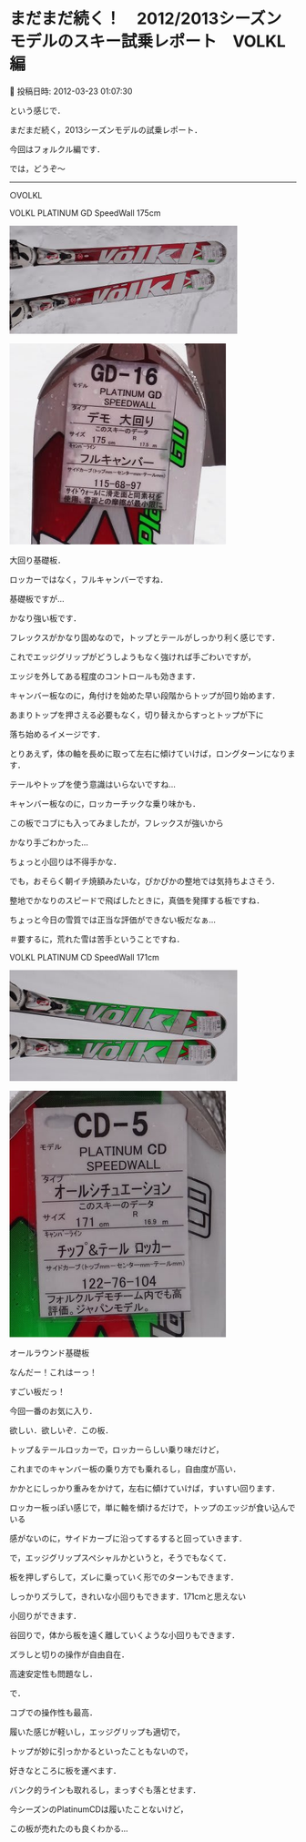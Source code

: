 # まだまだ続く！　2012/2013シーズンモデルのスキー試乗レポート　VOLKL編

📅 投稿日時: 2012-03-23 01:07:30

という感じで．





まだまだ続く，2013シーズンモデルの試乗レポート．


今回はフォルクル編です．





では，どうぞ～





----


[]()


○VOLKL





VOLKL PLATINUM GD SpeedWall 175cm




![f8e4f7a288c9f6b711f77aa2cfd32939.jpg](images/f8e4f7a288c9f6b711f77aa2cfd32939.jpg)






![8766aaf99e761fe1a8c9fdb741e8aa2f.jpg](images/8766aaf99e761fe1a8c9fdb741e8aa2f.jpg)




大回り基礎板．


ロッカーではなく，フルキャンバーですね．


基礎板ですが…


かなり強い板です．


フレックスがかなり固めなので，トップとテールがしっかり利く感じです．


これでエッジグリップがどうしようもなく強ければ手ごわいですが，


エッジを外してある程度のコントロールも効きます．


キャンバー板なのに，角付けを始めた早い段階からトップが回り始めます．


あまりトップを押さえる必要もなく，切り替えからすっとトップが下に


落ち始めるイメージです．


とりあえず，体の軸を長めに取って左右に傾けていけば，ロングターンになります．


テールやトップを使う意識はいらないですね…


キャンバー板なのに，ロッカーチックな乗り味かも．


この板でコブにも入ってみましたが，フレックスが強いから


かなり手ごわかった…


ちょっと小回りは不得手かな．


でも，おそらく朝イチ焼額みたいな，ぴかぴかの整地では気持ちよさそう．


整地でかなりのスピードで飛ばしたときに，真価を発揮する板ですね．


ちょっと今日の雪質では正当な評価ができない板だなぁ…


＃要するに，荒れた雪は苦手ということですね．





[]()





VOLKL PLATINUM CD SpeedWall 171cm




![7804f4edc0fbe22f5bb663cf0a087f09.jpg](images/7804f4edc0fbe22f5bb663cf0a087f09.jpg)






![5b9b6b8bcb680dd4d78b963e9fcc95c3.jpg](images/5b9b6b8bcb680dd4d78b963e9fcc95c3.jpg)




オールラウンド基礎板


なんだー！これはーっ！


すごい板だっ！


今回一番のお気に入り．


欲しい．欲しいぞ．この板．


トップ＆テールロッカーで，ロッカーらしい乗り味だけど，


これまでのキャンバー板の乗り方でも乗れるし，自由度が高い．


かかとにしっかり重みをかけて，左右に傾けていけば，すいすい回ります．


ロッカー板っぽい感じで，単に軸を傾けるだけで，トップのエッジが食い込んでいる


感がないのに，サイドカーブに沿ってするすると回っていきます．


で，エッジグリップスペシャルかというと，そうでもなくて．


板を押しずらして，ズレに乗っていく形でのターンもできます．


しっかりズラして，きれいな小回りもできます．171cmと思えない


小回りができます．


谷回りで，体から板を遠く離していくような小回りもできます．


ズラしと切りの操作が自由自在．


高速安定性も問題なし．


で．


コブでの操作性も最高．


履いた感じが軽いし，エッジグリップも適切で，


トップが妙に引っかかるといったこともないので，


好きなところに板を運べます．


バンク的ラインも取れるし，まっすぐも落とせます．





今シーズンのPlatinumCDは履いたことないけど，


この板が売れたのも良くわかる…
